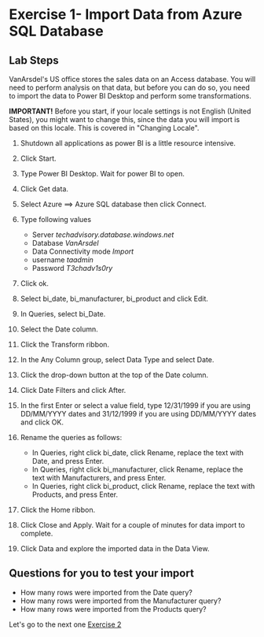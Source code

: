 # Exercise 1- Import Data from Azure SQL Database

## Lab Steps
VanArsdel's US office stores the sales data on an Access database. You will need to perform analysis on that data, but before you can do so, you need to import the data to Power BI Desktop and perform some transformations.

**IMPORTANT!** Before you start, if your locale settings is not English (United States), you might want to change this, since the data you will import is based on this locale. This is covered in "Changing Locale".

1. Shutdown all applications as power BI is a little resource intensive.

2. Click Start.

3. Type Power BI Desktop. Wait for power BI to open.

4. Click Get data.

5. Select Azure ==> Azure SQL database then click Connect.

6. Type following values
    - Server *techadvisory.database.windows.net*
    - Database *VanArsdel*
    - Data Connectivity mode *Import*
    - username *taadmin*
    - Password *T3chadv1s0ry*


7. Click ok.

8. Select bi_date,  bi_manufacturer, bi_product and click Edit.

9. In Queries, select bi_Date.

10. Select the Date column.

11. Click the Transform ribbon.

12. In the Any Column group, select Data Type and select Date.

13. Click the drop-down button at the top of the Date column.

14. Click Date Filters and click After.

15. In the first Enter or select a value field, type 12/31/1999 if you are using DD/MM/YYYY dates and 31/12/1999 if you are using DD/MM/YYYY dates and click OK.

16. Rename the queries as follows:

    - In Queries, right click bi_date, click Rename, replace the text with Date, and press Enter.
    - In Queries, right click bi_manufacturer, click Rename, replace the text with Manufacturers, and press Enter.
    - In Queries, right click bi_product, click Rename, replace the text with Products, and press Enter.

17. Click the Home ribbon.

18. Click Close and Apply. Wait for a couple of minutes for data import to complete. 

19. Click Data and explore the imported data in the Data View.

## Questions for you to test your import

- How many rows were imported from the Date query?
- How many rows were imported from the Manufacturer query?
- How many rows were imported from the Products query?

Let's go to the next one [Exercise 2](https://github.com/BDO-Australia/MunchAndCrunch/blob/master/Session2/3.%20Exercise-2.md)